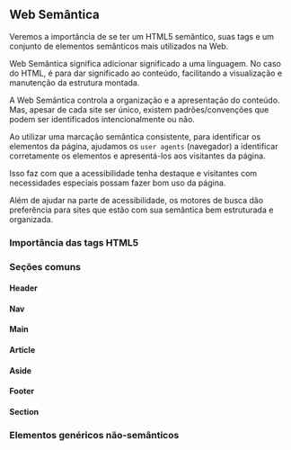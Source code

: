 ## Web Semântica

Veremos a importância de se ter um HTML5 semântico, suas tags e um conjunto de elementos semânticos mais utilizados na Web.

Web Semântica significa adicionar significado a uma linguagem. No caso do HTML, é para dar significado ao conteúdo, facilitando a visualização e manutenção da estrutura montada.

A Web Semântica controla a organização e a apresentação do conteúdo. Mas, apesar de cada site ser único, existem padrões/convenções que podem ser identificados intencionalmente ou não.

Ao utilizar uma marcação semântica consistente, para identificar os elementos da página, ajudamos os `user agents` (navegador) a identificar corretamente os elementos e apresentá-los aos visitantes da página.

Isso faz com que a acessibilidade tenha destaque e visitantes com necessidades especiais possam fazer bom uso da página.

Além de ajudar na parte de acessibilidade, os motores de busca dão preferência para sites que estão com sua semântica bem estruturada e organizada.

### Importância das tags HTML5

### Seções comuns

#### Header

#### Nav

#### Main

#### Article

#### Aside

#### Footer

#### Section

### Elementos genéricos não-semânticos
